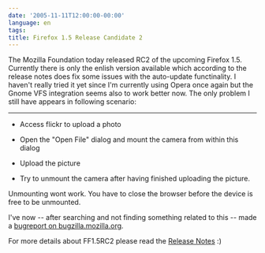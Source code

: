 ```yaml
---
date: '2005-11-11T12:00:00-00:00'
language: en
tags:
title: Firefox 1.5 Release Candidate 2
---
```



The Mozilla Foundation today released RC2 of the upcoming Firefox 1.5. Currently there is only the enlish version available which according to the release notes does fix some issues with the auto-update functinality. I haven't really tried it yet since I'm currently using Opera once again but the Gnome VFS integration seems also to work better now. The only problem I still have appears in following scenario:

-------------------------------



* Access flickr to upload a photo

* Open the "Open File" dialog and mount the camera from within this dialog

* Upload the picture

* Try to unmount the camera after having finished uploading the picture.



Unmounting wont work. You have to close the browser before the device is free to be unmounted.



I've now -- after searching and not finding something related to this  -- made a <a href="https://bugzilla.mozilla.org/show_bug.cgi?id=316031">bugreport on bugzilla.mozilla.org</a>.



For more details about FF1.5RC2 please read the <a href="http://www.mozilla.org/products/firefox/releases/1.5.html">Release Notes</a> :)